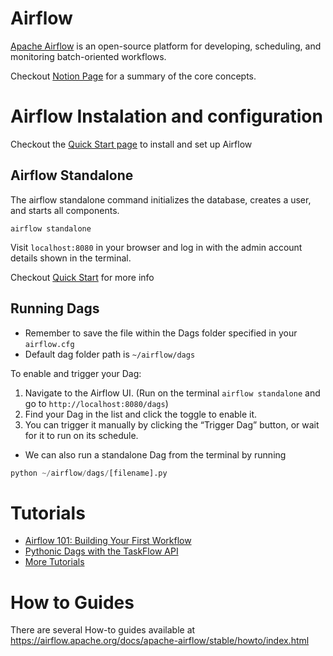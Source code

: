 # Airflow

[Apache Airflow](https://airflow.apache.org/docs/apache-airflow/stable/index.html) is an open-source platform for developing, scheduling, and monitoring batch-oriented workflows.

Checkout [Notion Page](https://mis-notas.notion.site/Airflow-28025f24dbe280c69580e39aabfac26d?source=copy_link) for a summary of the core concepts.

# Airflow Instalation and configuration

Checkout the [Quick Start page](https://airflow.apache.org/docs/apache-airflow/stable/start.html#quick-start) to install and set up Airflow

## Airflow Standalone

The airflow standalone command initializes the database, creates a user, and starts all components.

```
airflow standalone
```

Visit `localhost:8080` in your browser and log in with the admin account details shown in the terminal.

Checkout [Quick Start](https://airflow.apache.org/docs/apache-airflow/stable/start.html) for more info

## Running Dags

- Remember to save the file within the Dags folder specified in your `airflow.cfg` 
- Default dag folder path is `~/airflow/dags`

To enable and trigger your Dag:

1. Navigate to the Airflow UI. (Run on the terminal `airflow standalone` and go to `http://localhost:8080/dags`)
2. Find your Dag in the list and click the toggle to enable it.
3. You can trigger it manually by clicking the “Trigger Dag” button, or wait for it to run on its schedule.

- We can also run a standalone Dag from the terminal by running

```python
python ~/airflow/dags/[filename].py
```

# Tutorials

- [Airflow 101: Building Your First Workflow](./building-your-first-workflow/README.md)
- [Pythonic Dags with the TaskFlow API](./pythonic_dags_with_the_taskflow_api/)
- [More Tutorials](https://airflow.apache.org/docs/apache-airflow/stable/tutorial/index.html)

# How to Guides

There are several How-to guides available at https://airflow.apache.org/docs/apache-airflow/stable/howto/index.html